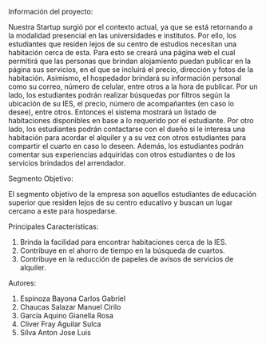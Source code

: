 Información del proyecto:

Nuestra Startup surgió por el contexto actual, ya que se está retornando a la modalidad presencial
en las universidades e institutos. Por ello, los estudiantes que residen lejos de su centro de
estudios necesitan una habitación cerca de esta. Para esto se creará una página web el cual
permitirá que las personas que brindan alojamiento puedan publicar en la página sus servicios,
en el que se incluirá el precio, dirección y fotos de la habitación. Asimismo, el hospedador
brindará su información personal como su correo, número de celular, entre otros a la hora de
publicar.
Por un lado, los estudiantes podrán realizar búsquedas por filtros según la ubicación de su IES,
el precio, número de acompañantes (en caso lo desee), entre otros. Entonces el sistema mostrará
un listado de habitaciones disponibles en base a lo requerido por el estudiante. Por otro lado, los
estudiantes podrán contactarse con el dueño si le interesa una habitación para acordar el alquiler
y a su vez con otros estudiantes para compartir el cuarto en caso lo deseen.
Además, los estudiantes podrán comentar sus experiencias adquiridas con otros estudiantes
o de los servicios brindados del arrendador.

Segmento Objetivo:

El segmento objetivo de la empresa son aquellos estudiantes de educación superior que residen lejos de
su centro educativo y buscan un lugar cercano a este para hospedarse.

Principales Características:

1. Brinda la facilidad para encontrar habitaciones cerca de la IES.
2. Contribuye en el ahorro de tiempo en la búsqueda de cuartos.
3. Contribuye en la reducción de papeles de avisos de servicios de alquiler.

Autores:

1. Espinoza Bayona Carlos Gabriel 
2. Chaucas Salazar Manuel Cirilo 
3. García Aquino Gianella Rosa 
4. Cliver Fray Aguilar Sulca 
5. Silva Anton Jose Luis 